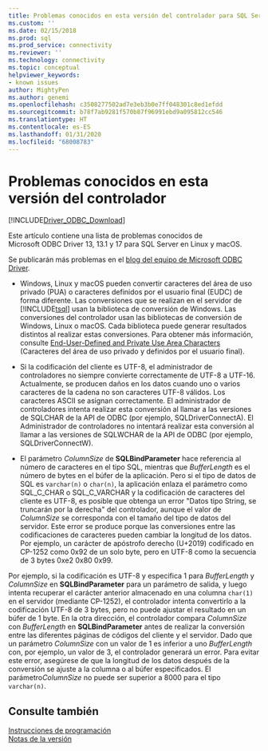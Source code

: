 ```yaml
---
title: Problemas conocidos en esta versión del controlador para SQL Server | Microsoft Docs
ms.custom: ''
ms.date: 02/15/2018
ms.prod: sql
ms.prod_service: connectivity
ms.reviewer: ''
ms.technology: connectivity
ms.topic: conceptual
helpviewer_keywords:
- known issues
author: MightyPen
ms.author: genemi
ms.openlocfilehash: c3508277502ad7e3eb3b0e7ff048301c8ed1efdd
ms.sourcegitcommit: b78f7ab9281f570b87f96991ebd9a095812cc546
ms.translationtype: HT
ms.contentlocale: es-ES
ms.lasthandoff: 01/31/2020
ms.locfileid: "68008783"
---
```

# <a name="known-issues-in-this-version-of-the-driver"></a>Problemas conocidos en esta versión del controlador

[!INCLUDE[Driver_ODBC_Download](../../../includes/driver_odbc_download.md)]

Este artículo contiene una lista de problemas conocidos de Microsoft ODBC Driver 13, 13.1 y 17 para SQL Server en Linux y macOS.

Se publicarán más problemas en el [blog del equipo de Microsoft ODBC Driver](https://blogs.msdn.com/b/sqlnativeclient/).  

- Windows, Linux y macOS pueden convertir caracteres del área de uso privado (PUA) o caracteres definidos por el usuario final (EUDC) de forma diferente. Las conversiones que se realizan en el servidor de [!INCLUDE[tsql](../../../includes/tsql-md.md)] usan la biblioteca de conversión de Windows. Las conversiones del controlador usan las bibliotecas de conversión de Windows, Linux o macOS. Cada biblioteca puede generar resultados distintos al realizar estas conversiones. Para obtener más información, consulte [End-User-Defined and Private Use Area Characters](/windows/desktop/Intl/end-user-defined-characters) (Caracteres del área de uso privado y definidos por el usuario final).

- Si la codificación del cliente es UTF-8, el administrador de controladores no siempre convierte correctamente de UTF-8 a UTF-16. Actualmente, se producen daños en los datos cuando uno o varios caracteres de la cadena no son caracteres UTF-8 válidos. Los caracteres ASCII se asignan correctamente. El administrador de controladores intenta realizar esta conversión al llamar a las versiones de SQLCHAR de la API de ODBC (por ejemplo, SQLDriverConnectA). El Administrador de controladores no intentará realizar esta conversión al llamar a las versiones de SQLWCHAR de la API de ODBC (por ejemplo, SQLDriverConnectW).  

- El parámetro *ColumnSize* de **SQLBindParameter** hace referencia al número de caracteres en el tipo SQL, mientras que *BufferLength* es el número de bytes en el búfer de la aplicación. Pero si el tipo de datos de SQL es `varchar(n)` o `char(n)`, la aplicación enlaza el parámetro como SQL_C_CHAR o SQL_C_VARCHAR y la codificación de caracteres del cliente es UTF-8, es posible que obtenga un error "Datos tipo String, se truncarán por la derecha" del controlador, aunque el valor de *ColumnSize* se corresponda con el tamaño del tipo de datos del servidor. Este error se produce porque las conversiones entre las codificaciones de caracteres pueden cambiar la longitud de los datos. Por ejemplo, un carácter de apóstrofo derecho (U+2019) codificado en CP-1252 como 0x92 de un solo byte, pero en UTF-8 como la secuencia de 3 bytes 0xe2 0x80 0x99.

Por ejemplo, si la codificación es UTF-8 y especifica 1 para *BufferLength* y *ColumnSize* en **SQLBindParameter** para un parámetro de salida, y luego intenta recuperar el carácter anterior almacenado en una columna `char(1)` en el servidor (mediante CP-1252), el controlador intenta convertirlo a la codificación UTF-8 de 3 bytes, pero no puede ajustar el resultado en un búfer de 1 byte. En la otra dirección, el controlador compara *ColumnSize* con *BufferLength* en **SQLBindParameter** antes de realizar la conversión entre las diferentes páginas de códigos del cliente y el servidor. Dado que un parámetro *ColumnSize* con un valor de 1 es inferior a uno *BufferLength* con, por ejemplo, un valor de 3, el controlador generará un error. Para evitar este error, asegúrese de que la longitud de los datos después de la conversión se ajuste a la columna o al búfer especificados. El parámetro*ColumnSize* no puede ser superior a 8000 para el tipo `varchar(n)`.

## <a name="see-also"></a>Consulte también  
[Instrucciones de programación](../../../connect/odbc/linux-mac/programming-guidelines.md)  
[Notas de la versión](../../../connect/odbc/linux-mac/release-notes-odbc-sql-server-linux-mac.md)  

